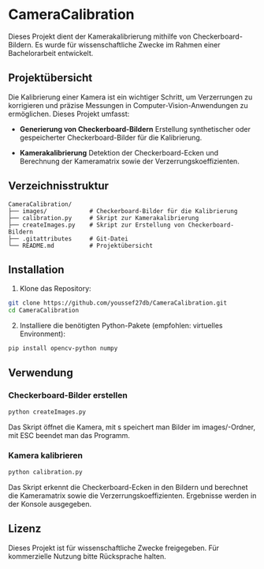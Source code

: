 # CameraCalibration

Dieses Projekt dient der Kamerakalibrierung mithilfe von Checkerboard-Bildern. Es wurde für wissenschaftliche Zwecke im Rahmen einer Bachelorarbeit entwickelt.

## Projektübersicht

Die Kalibrierung einer Kamera ist ein wichtiger Schritt, um Verzerrungen zu korrigieren und präzise Messungen in Computer-Vision-Anwendungen zu ermöglichen. Dieses Projekt umfasst:

* **Generierung von Checkerboard-Bildern**
  Erstellung synthetischer oder gespeicherter Checkerboard-Bilder für die Kalibrierung.

* **Kamerakalibrierung**
  Detektion der Checkerboard-Ecken und Berechnung der Kameramatrix sowie der Verzerrungskoeffizienten.

## Verzeichnisstruktur

```
CameraCalibration/
├── images/            # Checkerboard-Bilder für die Kalibrierung
├── calibration.py     # Skript zur Kamerakalibrierung
├── createImages.py    # Skript zur Erstellung von Checkerboard-Bildern
├── .gitattributes     # Git-Datei
└── README.md          # Projektübersicht
```

## Installation

1. Klone das Repository:

```bash
git clone https://github.com/youssef27db/CameraCalibration.git
cd CameraCalibration
```

2. Installiere die benötigten Python-Pakete (empfohlen: virtuelles Environment):

```bash
pip install opencv-python numpy
```

## Verwendung

### Checkerboard-Bilder erstellen

```bash
python createImages.py
```

Das Skript öffnet die Kamera, mit s speichert man Bilder im images/-Ordner, mit ESC beendet man das Programm.

### Kamera kalibrieren

```bash
python calibration.py
```

Das Skript erkennt die Checkerboard-Ecken in den Bildern und berechnet die Kameramatrix sowie die Verzerrungskoeffizienten. Ergebnisse werden in der Konsole ausgegeben.

## Lizenz

Dieses Projekt ist für wissenschaftliche Zwecke freigegeben. Für kommerzielle Nutzung bitte Rücksprache halten.
